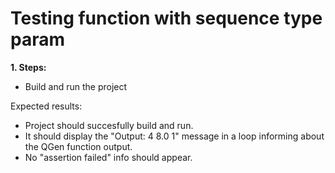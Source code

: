 # Testing function with sequence type param

**1. Steps:**

* Build and run the project

Expected results:

* Project should succesfully build and run.
* It should display the "Output: 4 8.0 1" message in a loop informing about the QGen function output.
* No "assertion failed" info should appear.
